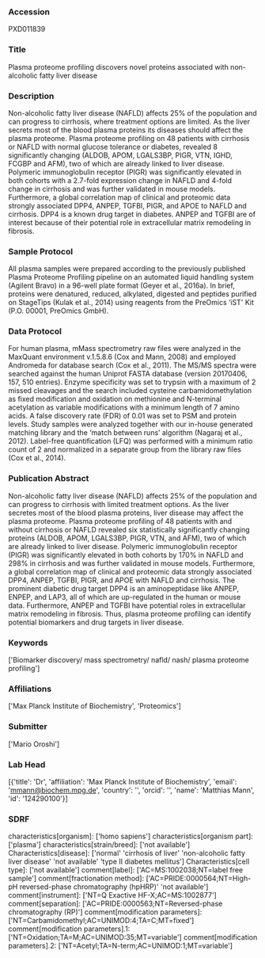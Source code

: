 ### Accession
PXD011839

### Title
Plasma proteome profiling discovers novel proteins associated with non-alcoholic fatty liver disease

### Description
Non-alcoholic fatty liver disease (NAFLD) affects 25% of the population and can progress to cirrhosis, where treatment options are limited. As the liver secrets most of the blood plasma proteins its diseases should affect the plasma proteome. Plasma proteome profiling on 48 patients with cirrhosis or NAFLD with normal glucose tolerance or diabetes, revealed 8 significantly changing (ALDOB, APOM, LGALS3BP, PIGR, VTN, IGHD, FCGBP and AFM), two of which are already linked to liver disease. Polymeric immunoglobulin receptor (PIGR) was significantly elevated in both cohorts with a 2.7-fold expression change in NAFLD and 4-fold change in cirrhosis and was further validated in mouse models. Furthermore, a global correlation map of clinical and proteomic data strongly associated DPP4, ANPEP, TGFBI, PIGR, and APOE to NAFLD and cirrhosis. DPP4 is a known drug target in diabetes. ANPEP and TGFBI are of interest because of their potential role in extracellular matrix remodeling in fibrosis.

### Sample Protocol
All plasma samples were prepared according to the previously published Plasma Proteome Profiling pipeline on an automated liquid handling system (Agilent Bravo) in a 96-well plate format (Geyer et al., 2016a). In brief, proteins were denatured, reduced, alkylated, digested and peptides purified on StageTips (Kulak et al., 2014) using reagents from the PreOmics ‘iST' Kit (P.O. 00001, PreOmics GmbH).

### Data Protocol
For human plasma, mMass spectrometry raw files were analyzed in the MaxQuant environment v.1.5.8.6 (Cox and Mann, 2008) and employed Andromeda for database search (Cox et al., 2011). The MS/MS spectra were searched against the human Uniprot FASTA database (version 20170406, 157, 510 entries). Enzyme specificity was set to trypsin with a maximum of 2 missed cleavages and the search included cysteine carbamidomethylation as fixed modification and oxidation on methionine and N-terminal acetylation as variable modifications with a minimum length of 7 amino acids. A false discovery rate (FDR) of 0.01 was set to PSM and protein levels. Study samples were analyzed together with our in-house generated matching library and the ‘match between runs’ algorithm (Nagaraj et al., 2012). Label-free quantification (LFQ) was performed with a minimum ratio count of 2 and normalized in a separate group from the library raw files (Cox et al., 2014).

### Publication Abstract
Non-alcoholic fatty liver disease (NAFLD) affects 25% of the population and can progress to cirrhosis with limited treatment options. As the liver secretes most of the blood plasma proteins, liver disease may affect the plasma proteome. Plasma proteome profiling of 48 patients with and without cirrhosis or NAFLD revealed six statistically significantly changing proteins (ALDOB, APOM, LGALS3BP, PIGR, VTN, and AFM), two of which are already linked to liver disease. Polymeric immunoglobulin receptor (PIGR) was significantly elevated in both cohorts by 170% in NAFLD and 298% in cirrhosis and was further validated in mouse models. Furthermore, a global correlation map of clinical and proteomic data strongly associated DPP4, ANPEP, TGFBI, PIGR, and APOE with NAFLD and cirrhosis. The prominent diabetic drug target DPP4 is an aminopeptidase like ANPEP, ENPEP, and LAP3, all of which are up-regulated in the human or mouse data. Furthermore, ANPEP and TGFBI have potential roles in extracellular matrix remodeling in fibrosis. Thus, plasma proteome profiling can identify potential biomarkers and drug targets in liver disease.

### Keywords
['Biomarker discovery/ mass spectrometry/ nafld/ nash/ plasma proteome profiling']

### Affiliations
['Max Planck Institute of Biochemistry', 'Proteomics']

### Submitter
['Mario Oroshi']

### Lab Head
[{'title': 'Dr', 'affiliation': 'Max Planck Institute of Biochemistry', 'email': 'mmann@biochem.mpg.de', 'country': '', 'orcid': '', 'name': 'Matthias Mann', 'id': '124290100'}]

### SDRF
characteristics[organism]: ['homo sapiens']
characteristics[organism part]: ['plasma']
characteristics[strain/breed]: ['not available']
Characteristics[disease]: ['normal' 'cirrhosis of liver' 'non-alcoholic fatty liver disease'
 'not available' 'type II diabetes mellitus']
Characteristics[cell type]: ['not available']
comment[label]: ['AC=MS:1002038;NT=label free sample']
comment[fractionation method]: ['AC=PRIDE:0000564;NT=High-pH reversed-phase chromatography (hpHRP)'
 'not available']
comment[instrument]: ['NT=Q Exactive HF-X;AC=MS:1002877']
comment[separation]: ['AC=PRIDE:0000563;NT=Reversed-phase chromatography (RP)']
comment[modification parameters]: ['NT=Carbamidomethyl;AC=UNIMOD:4;TA=C;MT=fixed']
comment[modification parameters].1: ['NT=Oxidation;TA=M;AC=UNIMOD:35;MT=variable']
comment[modification parameters].2: ['NT=Acetyl;TA=N-term;AC=UNIMOD:1;MT=variable']

